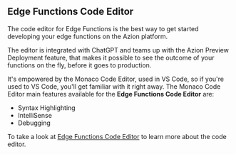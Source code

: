 ## Edge Functions Code Editor

The code editor for Edge Functions is the best way to get started developing your edge functions on the Azion platform.

The editor is integrated with ChatGPT and teams up with the Azion Preview Deployment feature, that makes it possible to see the outcome of your functions on the fly, before it goes to production.

It's empowered by the Monaco Code Editor, used in VS Code, so if you're used to VS Code, you'll get familiar with it right away. The Monaco Code Editor main features available for the **Edge Functions Code Editor** are:

- Syntax Highlighting
- IntelliSense
- Debugging

To take a look at [Edge Functions Code Editor](https://www.azion.com/en/documentation/products/edge-application/edge-functions/runtime-api/code-editor/) to learn more about the code editor.